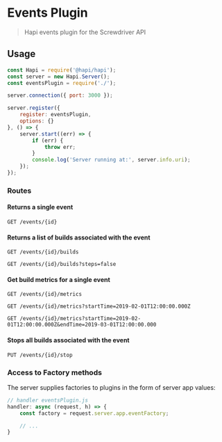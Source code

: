 # Events Plugin
> Hapi events plugin for the Screwdriver API

## Usage

```javascript
const Hapi = require('@hapi/hapi');
const server = new Hapi.Server();
const eventsPlugin = require('./');

server.connection({ port: 3000 });

server.register({
    register: eventsPlugin,
    options: {}
}, () => {
    server.start((err) => {
        if (err) {
            throw err;
        }
        console.log('Server running at:', server.info.uri);
    });
});

```

### Routes

#### Returns a single event
`GET /events/{id}`

#### Returns a list of builds associated with the event
`GET /events/{id}/builds`

`GET /events/{id}/builds?steps=false`


#### Get build metrics for a single event
`GET /events/{id}/metrics`

`GET /events/{id}/metrics?startTime=2019-02-01T12:00:00.000Z`

`GET /events/{id}/metrics?startTime=2019-02-01T12:00:00.000Z&endTime=2019-03-01T12:00:00.000`

#### Stops all builds associated with the event
`PUT /events/{id}/stop`


### Access to Factory methods
The server supplies factories to plugins in the form of server app values:

```js
// handler eventsPlugin.js
handler: async (request, h) => {
    const factory = request.server.app.eventFactory;

    // ...
}
```
